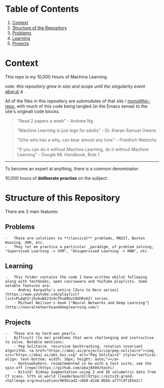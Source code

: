 
# Table of Contents

1.  [Context](#org6dbe148)
2.  [Structure of the Repository](#org65603ff)
3.  [Problems](#orga34978d)
4.  [Learning](#orgcfaa906)
5.  [Projects](#orge067afe)


<a id="org6dbe148"></a>

# Context

This repo is my 10,000 Hours of Machine Learning.

*note: this repository grew in size and scope until the singularity event [abaj.ai](https://abaj.ai) <a href="https://abaj.ai/"><img src="https://abaj.ai/abs_hsv.svg" alt="Aayush Bajaj's Augmenting Infrastructure" style="vertical-align: text-bottom; width: 16px; height: auto;"></a>.*

All of the files in this repository are submodules of that site / [monolithic-repo](https://github.com/abaj8494/site), with much of this code being tangled (in the Emacs sense) to the site's originall code blocks.

> "Read 2 papers a week" - Andrew Ng

> "Machine Learning is just lego for adults" - Dr. Kieran Samuel Owens

> "S/he who has a why, can bear almost any how." - Friedrich Nietzche

> "If you can do it without Machine Learning, do it without Machine Learning" - Google ML Handbook, Rule 1

---

To become an expert at anything, there is a common denominator:

<div class="org-center">
<p>
10,000 hours of <b>deliberate practise</b> on the subject.
</p>
</div>


<a id="org65603ff"></a>

# Structure of this Repository

There are 3 main features:

<a id="#orga34978d"></a>

##  Problems
    -   These are solutions to **classical** problems, MNIST, Boston Housing, XOR, etc.
    -   They let me practice a particular _paradigm_ of problem solving, "Supervised Learning -> SVM", "Unsupervised Learning -> KNN", etc.

<a id="#orgcfaa906"></a>

##  Learning
    -   This folder contains the code I have written whilst following along with textbooks, open courseware and YouTube playlists. Some notable features are:
        - Andrej Karpathy's entire [Zero to Hero series](https://www.youtube.com/playlist?list=PLAqhIrjkxbuWI23v9cThsA9GvCAUhRvKZ) series.
        - Michael Neilson's book ["Neural Networks and Deep Learning"](http://neuralnetworksanddeeplearning.com/)

<a id="#orge067afe"></a>

##  Projects
    -   These are my hard-won pearls.
    -   Difficult (to me) problems that were challenging and instructive to solve. Notable mentions:
        - Peg Solitaire. recursive backtracking, rotation invariant algorithm. <a href="https://abaj.ai/projects/csp/peg-solitaire"><img src="https://abaj.ai/abs_hsv.svg" alt="Peg Solitaire" style="vertical-align: text-bottom; width: 16px; height: auto;"></a>
        - Hashiwokakero. reimplemented in Go with a test suite, see the spin-off [repo](https://github.com/abaj8494/hashi)
        - Kits19: Kidney Segmentation using 2 and 3D volumetric data from CT scans. 57th on world [leaderboard](https://kits19.grand-challenge.org/evaluation/965bcad2-cbb9-42a8-8b56-a777c9f165e2/)




